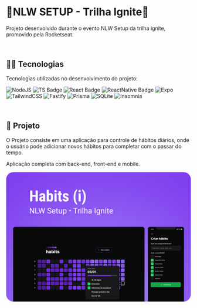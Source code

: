 <h1>
  🚀NLW SETUP - Trilha Ignite🚀
</h1>

<p>
  Projeto desenvolvido durante o evento NLW Setup da trilha ignite, promovido pela Rocketseat.
</p>
<br>

<h2>
  👩‍💻 Tecnologias
</h2>
<p>
  Tecnologias utilizadas no desenvolvimento do projeto:
</p>

<p align="center">

![NodeJS](https://img.shields.io/badge/Node.js-339933?style=for-the-badge&logo=nodedotjs&logoColor=white)
![TS Badge](https://img.shields.io/badge/TypeScript-007ACC?style=for-the-badge&logo=typescript&logoColor=white)
![React Badge](https://img.shields.io/badge/React-20232A?style=for-the-badge&logo=react&logoColor=61DAFB)
![ReactNative Badge](https://img.shields.io/badge/React_Native-20232A?style=for-the-badge&logo=react&logoColor=61DAFB)
![Expo](https://img.shields.io/badge/expo-1C1E24?style=for-the-badge&logo=expo&logoColor=#D04A37)
![TailwindCSS](https://img.shields.io/badge/tailwindcss-%2338B2AC.svg?style=for-the-badge&logo=tailwind-css&logoColor=white)
![Fastify](https://img.shields.io/badge/fastify-%23000000.svg?style=for-the-badge&logo=fastify&logoColor=white)
![Prisma](https://img.shields.io/badge/Prisma-3982CE?style=for-the-badge&logo=Prisma&logoColor=white/>)
![SQLite](https://img.shields.io/badge/sqlite-%2307405e.svg?style=for-the-badge&logo=sqlite&logoColor=white)
![Insomnia](https://img.shields.io/badge/Insomnia-black?style=for-the-badge&logo=insomnia&logoColor=5849BE)

</p>
<br>
<h2>
  📱 Projeto
</h2>
<p>
  O Projeto consiste em uma aplicação para controle de hábitos diários, onde o usuário pode adicionar novos hábitos para completar com o passar do tempo.

Aplicação completa com back-end, front-end e mobile.

</p>

<img  style="border-radius: 20px;" src="./.github/Cover.png">
